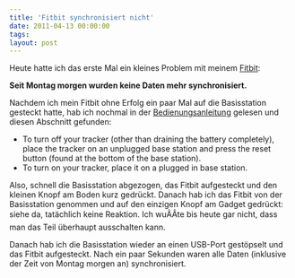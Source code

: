 ```yaml
---
title: 'Fitbit synchronisiert nicht'
date: 2011-04-13 00:00:00 
tags: 
layout: post
---
```

Heute hatte ich das erste Mal ein kleines Problem mit meinem [Fitbit][0]:

**Seit Montag morgen wurden keine Daten mehr synchronisiert.**

Nachdem ich mein Fitbit ohne Erfolg ein paar Mal auf die Basisstation gesteckt hatte, hab ich nochmal in der [Bedienungsanleitung][1] gelesen und diesen Abschnitt gefunden:

* To turn off your tracker (other than draining the battery completely), place the tracker on an unplugged base station and press the reset button (found at the bottom of the base station).
* To turn on your tracker, place it on a plugged in base station.

Also, schnell die Basisstation abgezogen, das Fitbit aufgesteckt und den kleinen Knopf am Boden kurz gedrückt. Danach hab ich das Fitbit von der Basisstation genommen und auf den einzigen Knopf am Gadget gedrückt: siehe da, tatächlich keine Reaktion. Ich wuÃÂte bis heute gar nicht, dass man das Teil überhaupt ausschalten kann.

Danach hab ich die Basisstation wieder an einen USB-Port gestöpselt und das Fitbit aufgesteckt. Nach ein paar Sekunden waren alle Daten (inklusive der Zeit von Montag morgen an) synchronisiert.

[0]: http://www.fitbit.com
[1]: http://www.fitbit.com/manual#tracker-battery
